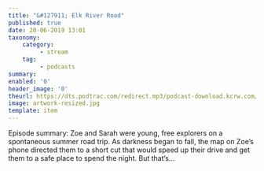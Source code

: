 ```yaml
---
title: "&#127911; Elk River Road"
published: true
date: 20-06-2019 13:01
taxonomy:
    category:
         - stream
    tag:
         - podcasts
summary:
enabled: '0'
header_image: '0'
theurl: https://dts.podtrac.com/redirect.mp3/podcast-download.kcrw.com/kcrw/audio/podcast/etc/nw/KCRW-nocturne-elk_river_road-190611.mp3
image: artwork-resized.jpg
template: item
---
```

 
Episode summary: Zoe and Sarah were young, free explorers on a spontaneous summer road trip. As darkness began to fall, the map on Zoe’s phone directed them to a short cut that would speed up their drive and get them to a safe place to spend the night. But that’s…
